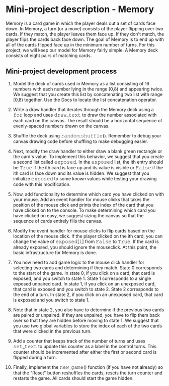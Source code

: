 # Mini-project description - Memory

Memory is a card game in which the player deals out a set of cards face down. In Memory, a turn (or a move) consists of the player flipping over two cards. If they match, the player leaves them face up. If they don't match, the player flips the cards back face down. The goal of Memory is to end up with all of the cards flipped face up in the minimum number of turns. For this project, we will keep our model for Memory fairly simple. A Memory deck consists of eight pairs of matching cards.

## Mini-project development process

1. Model the deck of cards used in Memory as a list consisting of 16 numbers with each number lying in the range [0,8) and appearing twice. We suggest that you create this list by concatenating two list with range [0,8) together. Use the Docs to locate the list concatenation operator.

2. Write a draw handler that iterates through the Memory deck using a 𝚏𝚘𝚛 loop and uses 𝚍𝚛𝚊𝚠_𝚝𝚎𝚡𝚝 to draw the number associated with each card on the canvas. The result should be a horizontal sequence of evenly-spaced numbers drawn on the canvas.

3. Shuffle the deck using 𝚛𝚊𝚗𝚍𝚘𝚖.𝚜𝚑𝚞𝚏𝚏𝚕𝚎(). Remember to debug your canvas drawing code before shuffling to make debugging easier.

4. Next, modify the draw handler to either draw a blank green rectangle or the card's value. To implement this behavior, we suggest that you create a second list called 𝚎𝚡𝚙𝚘𝚜𝚎𝚍. In the 𝚎𝚡𝚙𝚘𝚜𝚎𝚍 list, the ith entry should be 𝚃𝚛𝚞𝚎 if the ith card is face up and its value is visible or 𝙵𝚊𝚕𝚜𝚎 if the ith card is face down and its value is hidden. We suggest that you initialize 𝚎𝚡𝚙𝚘𝚜𝚎𝚍 to some known values while testing your drawing code with this modification.

5. Now, add functionality to determine which card you have clicked on with your mouse. Add an event handler for mouse clicks that takes the position of the mouse click and prints the index of the card that you have clicked on to the console. To make determining which card you have clicked on easy, we suggest sizing the canvas so that the sequence of cards entirely fills the canvas.

6. Modify the event handler for mouse clicks to flip cards based on the location of the mouse click. If the player clicked on the ith card, you can change the value of 𝚎𝚡𝚙𝚘𝚜𝚎𝚍[𝚒] from 𝙵𝚊𝚕𝚜𝚎 to 𝚃𝚛𝚞𝚎. If the card is already exposed, you should ignore the mouseclick. At this point, the basic infrastructure for Memory is done.

7. You now need to add game logic to the mouse click handler for selecting two cards and determining if they match. State 0 corresponds to the start of the game. In state 0, if you click on a card, that card is exposed, and you switch to state 1. State 1 corresponds to a single exposed unpaired card. In state 1, if you click on an unexposed card, that card is exposed and you switch to state 2. State 2 corresponds to the end of a turn. In state 2, if you click on an unexposed card, that card is exposed and you switch to state 1.

8. Note that in state 2, you also have to determine if the previous two cards are paired or unpaired. If they are unpaired, you have to flip them back over so that they are hidden before moving to state 1. We suggest that you use two global variables to store the index of each of the two cards that were clicked in the previous turn.

9. Add a counter that keeps track of the number of turns and uses 𝚜𝚎𝚝_𝚝𝚎𝚡𝚝 to update this counter as a label in the control turns. This counter should be incremented after either the first or second card is flipped during a turn.

10. Finally, implement the 𝚗𝚎𝚠_𝚐𝚊𝚖𝚎() function (if you have not already) so that the "Reset" button reshuffles the cards, resets the turn counter and restarts the game. All cards should start the game hidden.
